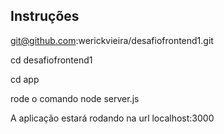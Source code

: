 
## Instruções

  git@github.com:werickvieira/desafiofrontend1.git

  cd desafiofrontend1

  cd app

rode o comando node server.js  

A aplicação estará rodando na url localhost:3000


